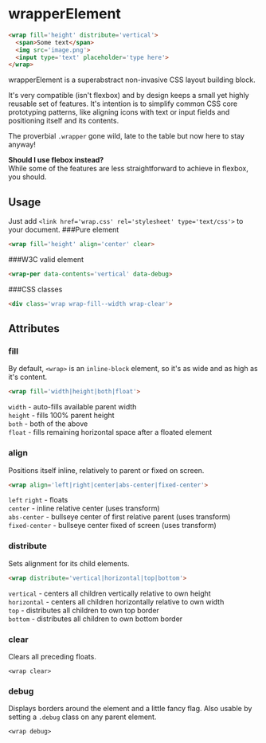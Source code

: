 # wrapperElement
```html
<wrap fill='height' distribute='vertical'>
  <span>Some text</span>
  <img src='image.png'>
  <input type='text' placeholder='type here'>
</wrap>
```

wrapperElement is a superabstract non-invasive CSS layout building block. 

It's very compatible (isn't flexbox) and by design keeps a small yet highly reusable set of features. It's intention is to simplify common CSS core prototyping patterns, like aligning icons with text or input fields and positioning itself and its contents.  

The proverbial `.wrapper` gone wild, late to the table but now here to stay anyway!

__Should I use flebox instead?__  
While some of the features are less straightforward to achieve in flexbox, you should.  

## Usage
Just add `<link href='wrap.css' rel='stylesheet' type='text/css'>` to your document.
###Pure element

```html
<wrap fill='height' align='center' clear>
```
###W3C valid element

```html
<wrap-per data-contents='vertical' data-debug>
```
###CSS classes

```html
<div class='wrap wrap-fill--width wrap-clear'>
```  

## Attributes
### fill
By default, `<wrap>` is an `inline-block` element, so it's as wide and as high as it's content.
```html
<wrap fill='width|height|both|float'>
```  

`width` - auto-fills available parent width  
`height` - fills 100% parent height  
`both` - both of the above  
`float` - fills remaining horizontal space after a floated element

### align
Positions itself inline, relatively to parent or fixed on screen.
```html
<wrap align='left|right|center|abs-center|fixed-center'>
```  

`left` `right` - floats  
`center` - inline relative center (uses transform)  
`abs-center` - bullseye center of first relative parent (uses transform)  
`fixed-center` - bullseye center fixed of screen (uses transform)

### distribute
Sets alignment for its child elements.
```html
<wrap distribute='vertical|horizontal|top|bottom'>
```  

`vertical` - centers all children vertically relative to own height  
`horizontal` - centers all children horizontally relative to own width  
`top` - distributes all children to own top border  
`bottom` - distributes all children to own bottom border

### clear
Clears all preceding floats.
```
<wrap clear>
```  

### debug
Displays borders around the element and a little fancy flag. Also usable by setting a `.debug` class on any parent element.
```
<wrap debug>
```